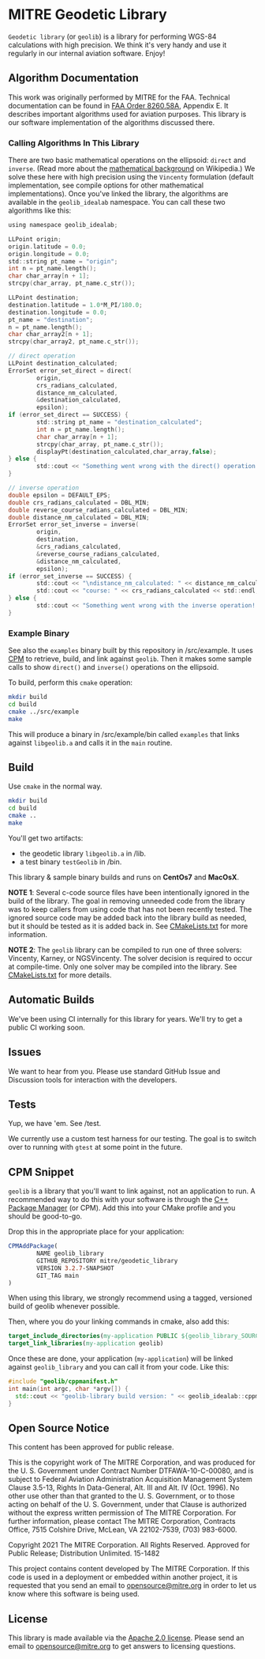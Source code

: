 # MITRE Geodetic Library

`Geodetic library` (or `geolib`) is a library for performing WGS-84 calculations with high precision. We think it's very handy and use it regularly in our internal aviation software. Enjoy!

## Algorithm Documentation

This work was originally performed by MITRE for the FAA. Technical documentation can be found in [FAA Order 8260.58A](https://www.faa.gov/regulations_policies/orders_notices/index.cfm/go/document.information/documentid/1029267), Appendix E. It describes important algorithms used for aviation purposes. This library is our software implementation of the algorithms discussed there.

### Calling Algorithms In This Library

There are two basic mathematical operations on the ellipsoid: `direct` and `inverse`. (Read more about the [mathematical background](https://en.wikipedia.org/wiki/Vincenty%27s_formulae) on Wikipedia.) We solve these here with high precision using the `Vincenty` formulation (default implementation, see compile options for other mathematical implementations). Once you've linked the library, the algorithms are available in the `geolib_idealab` namespace. You can call these two algorithms like this:

```c
using namespace geolib_idealab;

LLPoint origin;
origin.latitude = 0.0;
origin.longitude = 0.0;
std::string pt_name = "origin";
int n = pt_name.length();
char char_array[n + 1];
strcpy(char_array, pt_name.c_str());

LLPoint destination;
destination.latitude = 1.0*M_PI/180.0;
destination.longitude = 0.0;
pt_name = "destination";
n = pt_name.length();
char char_array2[n + 1];
strcpy(char_array2, pt_name.c_str());

// direct operation
LLPoint destination_calculated;
ErrorSet error_set_direct = direct(
        origin,
        crs_radians_calculated,
        distance_nm_calculated,
        &destination_calculated,
        epsilon);
if (error_set_direct == SUCCESS) {
        std::string pt_name = "destination_calculated";
        int n = pt_name.length();
        char char_array[n + 1];
        strcpy(char_array, pt_name.c_str());
        displayPt(destination_calculated,char_array,false);
} else {
        std::cout << "Something went wrong with the direct() operation! " << formatErrorMessage(error_set_direct) << std::endl;
}

// inverse operation
double epsilon = DEFAULT_EPS;
double crs_radians_calculated = DBL_MIN;
double reverse_course_radians_calculated = DBL_MIN;
double distance_nm_calculated = DBL_MIN;
ErrorSet error_set_inverse = inverse(
        origin,
        destination,
        &crs_radians_calculated,
        &reverse_course_radians_calculated,
        &distance_nm_calculated,
        epsilon);
if (error_set_inverse == SUCCESS) {
        std::cout << "\ndistance_nm_calculated: " << distance_nm_calculated << std::endl;
        std::cout << "course: " << crs_radians_calculated << std::endl;
} else {
        std::cout << "Something went wrong with the inverse operation! " << formatErrorMessage(error_set_inverse) << std::endl;
}
```

### Example Binary

See also the `examples` binary built by this repository in /src/example. It uses [CPM](https://github.com/cpm-cmake/CPM.cmake) to retrieve, build, and link against `geolib`. Then it makes some sample calls to show `direct()` and `inverse()` operations on the ellipsoid.

To build, perform this `cmake` operation:

```bash
mkdir build
cd build
cmake ../src/example
make
```

This will produce a binary in /src/example/bin called `examples` that links against `libgeolib.a` and calls it in the `main` routine. 

## Build

Use `cmake` in the normal way.

```bash
mkdir build
cd build
cmake ..
make
```

You'll get two artifacts:

* the geodetic library `libgeolib.a` in /lib. 
* a test binary `testGeolib` in /bin.

This library & sample binary builds and runs on **CentOs7** and **MacOsX**.

**NOTE 1**: Several c-code source files have been intentionally ignored in the build of the library. The goal in removing unneeded code from the library was to keep callers from using code that has not been recently tested. The ignored source code may be added back into the library build as needed, but it should be tested as it is added back in. See [CMakeLists.txt](/geolib/src/main/c/CMakeLists.txt) for more information.

**NOTE 2**: The `geolib` library can be compiled to run one of three solvers: Vincenty, Karney, or NGSVincenty. The solver decision is required to occur at compile-time. Only one solver may be compiled into the library. See [CMakeLists.txt](/CMakeLists.txt) for more details.

## Automatic Builds

We've been using CI internally for this library for years. We'll try to get a public CI working soon.

## Issues

We want to hear from you. Please use standard GitHub Issue and Discussion tools for interaction with the developers.

## Tests

Yup, we have 'em. See /test.

We currently use a custom test harness for our testing. The goal is to switch over to running with `gtest` at some point in the future.

## CPM Snippet

`geolib` is a library that you'll want to link against, not an application to run. A recommended way to do this with your software is through the [C++ Package Manager](https://github.com/cpm-cmake/CPM.cmake) (or CPM). Add this into your CMake profile and you should be good-to-go.

Drop this in the appropriate place for your application:
```cmake
CPMAddPackage(
        NAME geolib_library
        GITHUB_REPOSITORY mitre/geodetic_library
        VERSION 3.2.7-SNAPSHOT
        GIT_TAG main
)
```
When using this library, we strongly recommend using a tagged, versioned build of geolib whenever possible.

Then, where you do your linking commands in cmake, also add this:
```cmake
target_include_directories(my-application PUBLIC ${geolib_library_SOURCE_DIR}/include)
target_link_libraries(my-application geolib)
```

Once these are done, your application (`my-application`) will be linked against `geolib_library` and you can call it from your code. Like this:

```c++
#include "geolib/cppmanifest.h"
int main(int argc, char *argv[]) {
  std::cout << "geolib-library build version: " << geolib_idealab::cppmanifest::getVersion() << std::endl;
}
```

## Open Source Notice

This content has been approved for public release.

This is the copyright work of The MITRE Corporation, and was produced for the U. S. Government under Contract Number DTFAWA-10-C-00080, and is subject to Federal Aviation Administration Acquisition Management System Clause 3.5-13, Rights In Data-General, Alt. III and Alt. IV (Oct. 1996). No other use other than that granted to the U. S. Government, or to those acting on behalf of the U. S. Government, under that Clause is authorized without the express written permission of The MITRE Corporation. For further information, please contact The MITRE Corporation, Contracts Office, 7515 Colshire Drive, McLean, VA 22102-7539, (703) 983-6000.

Copyright 2021 The MITRE Corporation. All Rights Reserved. Approved for Public Release; Distribution Unlimited. 15-1482

This project contains content developed by The MITRE Corporation. If this code is used in a deployment or embedded within another project, it is requested that you send an email to opensource@mitre.org in order to let us know where this software is being used.

## License

This library is made available via the [Apache 2.0 license](https://www.apache.org/licenses/LICENSE-2.0). Please send an email to opensource@mitre.org to get answers to licensing questions.